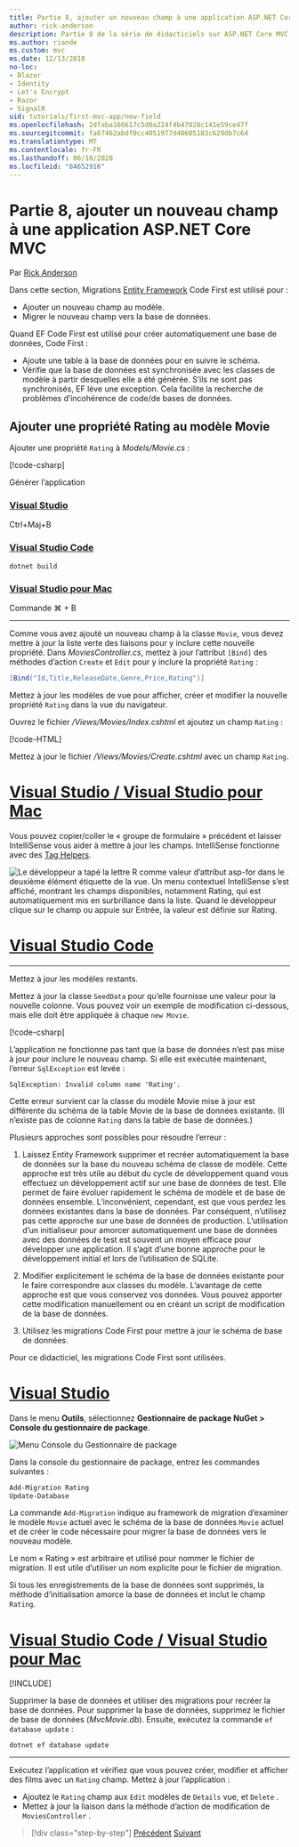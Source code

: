 ```yaml
---
title: Partie 8, ajouter un nouveau champ à une application ASP.NET Core MVC
author: rick-anderson
description: Partie 8 de la série de didacticiels sur ASP.NET Core MVC.
ms.author: riande
ms.custom: mvc
ms.date: 12/13/2018
no-loc:
- Blazor
- Identity
- Let's Encrypt
- Razor
- SignalR
uid: tutorials/first-mvc-app/new-field
ms.openlocfilehash: 2dfaba166617c5d0a224f4b47028c141e59ce47f
ms.sourcegitcommit: fa67462abdf0cc4051977d40605183c629db7c64
ms.translationtype: MT
ms.contentlocale: fr-FR
ms.lasthandoff: 06/10/2020
ms.locfileid: "84652916"
---
```

# <a name="part-8-add-a-new-field-to-an-aspnet-core-mvc-app"></a>Partie 8, ajouter un nouveau champ à une application ASP.NET Core MVC

Par [Rick Anderson](https://twitter.com/RickAndMSFT)

Dans cette section, Migrations [Entity Framework](/ef/core/get-started/aspnetcore/new-db) Code First est utilisé pour :

* Ajouter un nouveau champ au modèle.
* Migrer le nouveau champ vers la base de données.

Quand EF Code First est utilisé pour créer automatiquement une base de données, Code First :

* Ajoute une table à la base de données pour en suivre le schéma.
* Vérifie que la base de données est synchronisée avec les classes de modèle à partir desquelles elle a été générée. S’ils ne sont pas synchronisés, EF lève une exception. Cela facilite la recherche de problèmes d’incohérence de code/de bases de données.

## <a name="add-a-rating-property-to-the-movie-model"></a>Ajouter une propriété Rating au modèle Movie

Ajouter une propriété `Rating` à *Models/Movie.cs* :

[!code-csharp[](~/tutorials/first-mvc-app/start-mvc/sample/MvcMovie22/Models/MovieDateRating.cs?highlight=13&name=snippet)]

Générer l’application

### <a name="visual-studio"></a>[Visual Studio](#tab/visual-studio)

 Ctrl+Maj+B

### <a name="visual-studio-code"></a>[Visual Studio Code](#tab/visual-studio-code)

```dotnetcli
dotnet build
```

### <a name="visual-studio-for-mac"></a>[Visual Studio pour Mac](#tab/visual-studio-mac)

Commande ⌘ + B

------

Comme vous avez ajouté un nouveau champ à la classe `Movie`, vous devez mettre à jour la liste verte des liaisons pour y inclure cette nouvelle propriété. Dans *MoviesController.cs*, mettez à jour l’attribut `[Bind]` des méthodes d’action `Create` et `Edit` pour y inclure la propriété `Rating` :

```csharp
[Bind("Id,Title,ReleaseDate,Genre,Price,Rating")]
   ```

Mettez à jour les modèles de vue pour afficher, créer et modifier la nouvelle propriété `Rating` dans la vue du navigateur.

Ouvrez le fichier */Views/Movies/Index.cshtml* et ajoutez un champ `Rating` :

[!code-HTML[](~/tutorials/first-mvc-app/start-mvc/sample/MvcMovie22/Views/Movies/IndexGenreRating.cshtml?highlight=16,38&range=24-64)]

Mettez à jour le fichier */Views/Movies/Create.cshtml* avec un champ `Rating`.

# <a name="visual-studio--visual-studio-for-mac"></a>[Visual Studio / Visual Studio pour Mac](#tab/visual-studio+visual-studio-mac)

Vous pouvez copier/coller le « groupe de formulaire » précédent et laisser IntelliSense vous aider à mettre à jour les champs. IntelliSense fonctionne avec des [Tag Helpers](xref:mvc/views/tag-helpers/intro).

![Le développeur a tapé la lettre R comme valeur d’attribut asp-for dans le deuxième élément étiquette de la vue. Un menu contextuel IntelliSense s’est affiché, montrant les champs disponibles, notamment Rating, qui est automatiquement mis en surbrillance dans la liste. Quand le développeur clique sur le champ ou appuie sur Entrée, la valeur est définie sur Rating.](new-field/_static/cr.png)

# <a name="visual-studio-code"></a>[Visual Studio Code](#tab/visual-studio-code)

<!-- This tab intentionally left blank. -->

---

Mettez à jour les modèles restants.

Mettez à jour la classe `SeedData` pour qu’elle fournisse une valeur pour la nouvelle colonne. Vous pouvez voir un exemple de modification ci-dessous, mais elle doit être appliquée à chaque `new Movie`.

[!code-csharp[](start-mvc/sample/MvcMovie/Models/SeedDataRating.cs?name=snippet1&highlight=6)]

L’application ne fonctionne pas tant que la base de données n’est pas mise à jour pour inclure le nouveau champ. Si elle est exécutée maintenant, l’erreur `SqlException` est levée :

`SqlException: Invalid column name 'Rating'.`

Cette erreur survient car la classe du modèle Movie mise à jour est différente du schéma de la table Movie de la base de données existante. (Il n’existe pas de colonne `Rating` dans la table de base de données.)

Plusieurs approches sont possibles pour résoudre l’erreur :

1. Laissez Entity Framework supprimer et recréer automatiquement la base de données sur la base du nouveau schéma de classe de modèle. Cette approche est très utile au début du cycle de développement quand vous effectuez un développement actif sur une base de données de test. Elle permet de faire évoluer rapidement le schéma de modèle et de base de données ensemble. L’inconvénient, cependant, est que vous perdez les données existantes dans la base de données. Par conséquent, n’utilisez pas cette approche sur une base de données de production. L’utilisation d’un initialiseur pour amorcer automatiquement une base de données avec des données de test est souvent un moyen efficace pour développer une application. Il s’agit d’une bonne approche pour le développement initial et lors de l’utilisation de SQLite.

2. Modifier explicitement le schéma de la base de données existante pour le faire correspondre aux classes du modèle. L’avantage de cette approche est que vous conservez vos données. Vous pouvez apporter cette modification manuellement ou en créant un script de modification de la base de données.

3. Utilisez les migrations Code First pour mettre à jour le schéma de base de données.

Pour ce didacticiel, les migrations Code First sont utilisées.

# <a name="visual-studio"></a>[Visual Studio](#tab/visual-studio)

Dans le menu **Outils**, sélectionnez **Gestionnaire de package NuGet > Console du gestionnaire de package**.

  ![Menu Console du Gestionnaire de package](adding-model/_static/pmc.png)

Dans la console du gestionnaire de package, entrez les commandes suivantes :

```powershell
Add-Migration Rating
Update-Database
```

La commande `Add-Migration` indique au framework de migration d’examiner le modèle `Movie` actuel avec le schéma de la base de données `Movie` actuel et de créer le code nécessaire pour migrer la base de données vers le nouveau modèle.

Le nom « Rating » est arbitraire et utilisé pour nommer le fichier de migration. Il est utile d’utiliser un nom explicite pour le fichier de migration.

Si tous les enregistrements de la base de données sont supprimés, la méthode d’initialisation amorce la base de données et inclut le champ `Rating`.

# <a name="visual-studio-code--visual-studio-for-mac"></a>[Visual Studio Code / Visual Studio pour Mac](#tab/visual-studio-code+visual-studio-mac)

[!INCLUDE[](~/includes/RP-mvc-shared/sqlite-warn.md)]

Supprimer la base de données et utiliser des migrations pour recréer la base de données. Pour supprimer la base de données, supprimez le fichier de base de données (*MvcMovie.db*). Ensuite, exécutez la commande `ef database update` :

```dotnetcli
dotnet ef database update
```

---
<!-- End of VS tabs -->

Exécutez l’application et vérifiez que vous pouvez créer, modifier et afficher des films avec un `Rating` champ. Mettez à jour l’application :

* Ajoutez le `Rating` champ aux `Edit` modèles de `Details` vue, et `Delete` .
* Mettez à jour la liaison dans la méthode d’action de modification de `MoviesController` .

> [!div class="step-by-step"]
> [Précédent](search.md) 
>  [Suivant](validation.md)
